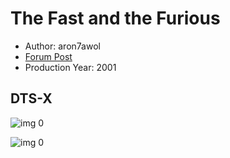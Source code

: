 # The Fast and the Furious

* Author: aron7awol
* [Forum Post](https://www.avsforum.com/threads/bass-eq-for-filtered-movies.2995212/post-56881060)
* Production Year: 2001

## DTS-X

![img 0](https://i.imgur.com/GqgseqE.jpg)

![img 0](https://i.imgur.com/hRUXZJJ.png)


